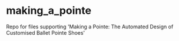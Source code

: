 # making_a_pointe
Repo for files supporting 'Making a Pointe: The Automated Design of Customised Ballet Pointe Shoes'
